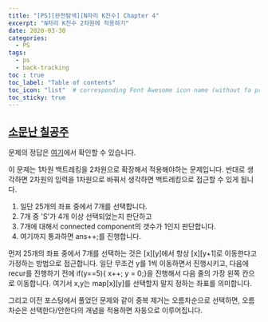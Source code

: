 ```yaml
---
title: "[PS][완전탐색][N자리 K진수] Chapter 4"
excerpt: "N자리 K진수 2차원에 적용하기"
date: 2020-03-30
categories:
  - PS
tags:
  - ps 
  - back-tracking
toc : true
toc_label: "Table of contents"
toc_icon: "list"  # corresponding Font Awesome icon name (without fa prefix)
toc_sticky: true
---
```


## [소문난 칠공주](https://www.acmicpc.net/problem/1941)

문제의 정답은 [여기](https://gist.github.com/niklasjang/888c3087147ac9a057cfc29237c7f25b)에서 확인할 수 있습니다. 

이 문제는 1차원 백트레킹을 2차원으로 확장해서 적용해야하는 문제입니다. 반대로 생각하면 2차원의 입력을 1차원으로 바꿔서 생각하면 백트레킹으로 접근할 수 있게 됩니다. 

1. 일단 25개의 좌표 중에서 7개를 선택합니다.
1. 7개 중 'S'가 4개 이상 선택되었는지 판단하고
1. 7개에 대해서 connected component의 갯수가 1인지 판단합니다.
1. 여기까지 통과하면 ans++;를 진행합니다. 

먼저 25개의 좌표 중에서 7개를 선택하는 것은 \[x\]\[y\]에서 항상 \[x\]\[y+1\]로 이동한다고 가정하는 방법으로 접근합니다. 일단 무조건 y를 1씩 이동하면서 진행시키고, 다음에 recur를 진행하기 전에 if(y==5){ x++; y = 0;}을 진행해서 다음 줄의 가장 왼쪽 칸으로 이동합니다. 여기서 x,y는 map\[x\]\[y\]를 선택할지 말지 정하는 좌표를 의미합니다.  

그리고 이전 포스팅에서 풀었던 문제와 같이 중복 제거는 오름차순으로 선택하면, 오름차순은 선택한다/안한다의 개념을 적용하면 자동으로 이루어집니다.  
